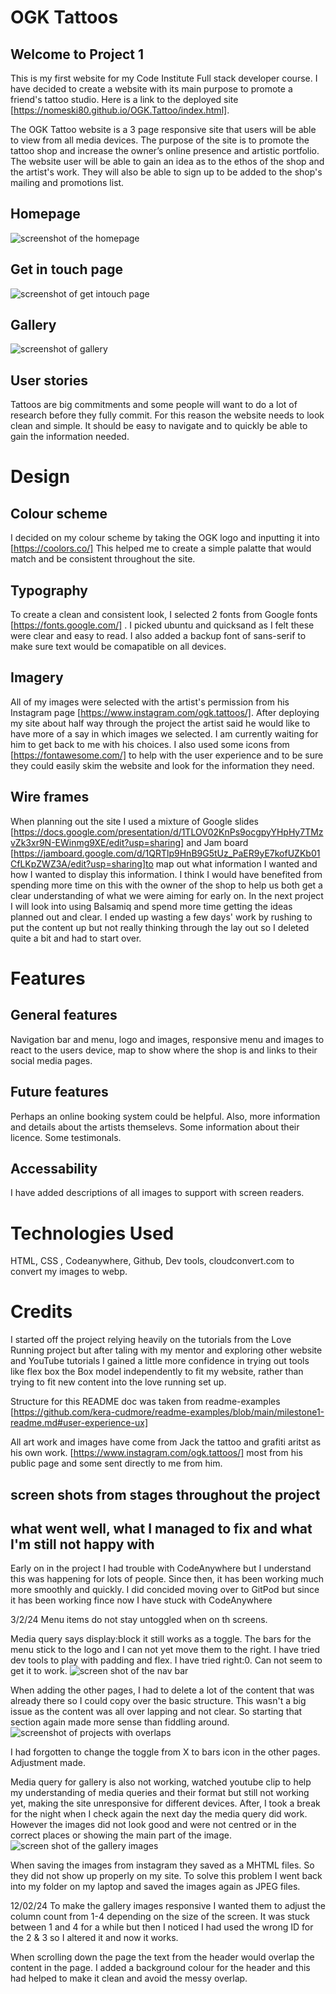 # OGK Tattoos
## Welcome to Project 1
This is my first website for my Code Institute Full stack developer course. I have decided to create a website with its main purpose to promote a friend's tattoo studio. Here is a link to the deployed site [https://nomeski80.github.io/OGK.Tattoo/index.html]. 

The OGK Tattoo website is a 3 page responsive site that users will be able to view from all media devices. The purpose of the site is to promote the tattoo shop and increase the owner’s online presence and artistic portfolio. The website user will be able to gain an idea as to the ethos of the shop and the artist's work. They will also be able to sign up to be added to the shop's mailing and promotions list. 
## Homepage
<img src="assets/images/homescreenss.webp" alt="screenshot of the homepage">

## Get in touch page
<img src="assets/images/contactpagess.webp" alt="screenshot of get intouch page">

## Gallery
<img src="assets/images/galleryss.webp" alt="screenshot of gallery">

## User stories
Tattoos are big commitments and some people will want to do a lot of research before they fully commit. For this reason the website needs to look clean and simple. It should be easy to navigate and to quickly be able to gain the information needed. 

# Design

## Colour scheme

I decided on my colour scheme by taking the OGK logo and inputting it into [https://coolors.co/] This helped me to create a simple palatte that would match and be consistent throughout the site.

## Typography
To create a clean and consistent look, I selected 2 fonts from Google fonts [https://fonts.google.com/] . I picked ubuntu and quicksand as I felt these were clear and easy to read. I also added a backup font of sans-serif to make sure text would be comapatible on all devices. 

## Imagery
All of my images were selected with the artist's permission from his Instagram page [https://www.instagram.com/ogk.tattoos/]. After deploying my site about half way through the project the artist said he would like to have more of a say in which images we selected. I am currently waiting for him to get back to me with his choices.
I also used some icons from [https://fontawesome.com/] to help with the user experience and to be sure they could easily skim the website and look for the information they need. 

## Wire frames
When planning out the site I used a mixture of Google slides [https://docs.google.com/presentation/d/1TLOV02KnPs9ocgpyYHpHy7TMzvZk3xr9N-EWinmg9XE/edit?usp=sharing] and Jam board [https://jamboard.google.com/d/1QRTlp9HnB9G5tUz_PaER9yE7kofUZKb01CfLKpZWZ3A/edit?usp=sharing]to map out what information I wanted and how I wanted to display this information. I think I would have benefited from spending more time on this with the owner of the shop to help us both get a clear understanding of what we were aiming for early on. In the next project I will look into using Balsamiq and spend more time getting the ideas planned out and clear. I ended up wasting a few days' work by rushing to put the content up but not really thinking through the lay out so I deleted quite a bit and had to start over.

# Features

## General features
Navigation bar and menu, logo and images, responsive menu and images to react to the users device, map to show where the shop is and links to their social media pages.

## Future features
Perhaps an online booking system could be helpful. Also, more information and details about the artists themselevs. Some information about their licence. Some testimonals.
## Accessability 
I have added descriptions of all images to support with screen readers. 

# Technologies Used
HTML, CSS , Codeanywhere, Github, Dev tools, cloudconvert.com to convert my images to webp. 


# Credits

I started off the project relying heavily on the tutorials from the Love Running project but after taling with my mentor and exploring other website and YouTube tutorials I gained a little more confidence in trying out tools like flex box the Box model independently to fit my website, rather than trying to fit new content into the love running set up. 


Structure for this README doc was taken from readme-examples [https://github.com/kera-cudmore/readme-examples/blob/main/milestone1-readme.md#user-experience-ux]

All art work and images have come from Jack the tattoo and grafiti aritst as his own work. [https://www.instagram.com/ogk.tattoos/] most from his public page and some sent directly to me from him. 

## screen shots from stages throughout the project

## what went well, what I managed to fix and what I'm still not happy with
Early on in the project I had trouble with CodeAnywhere but I understand this was happening for lots of people. Since then, it has been working much more smoothly and quickly. I did concided moving over to GitPod but since it has been working fince now I have stuck with CodeAnywhere

3/2/24
Menu items do not stay untoggled when on th screens.

Media query says display:block it still works as a toggle.
The bars for the menu stick to the logo and I can not yet move them to the right. I have tried dev tools to play with padding and flex. I have tried right:0. Can not seem to get it to work.
<img src="assets/images/Screenshot 2024-02-12 8.19.16 AM.png" alt=" screen shot of the nav bar">

When adding the other pages, I had to delete a lot of the content that was already there so I could copy over the basic structure. This wasn't a big issue as the content was all over lapping and not clear. So starting that section again made more sense than fiddling around.
<img src="assets/images/Screenshot 2024-02-03 2.38.41 PM.png" alt= "screenshot of projects with overlaps">

I had forgotten to change the toggle from X to bars icon  in the other pages. Adjustment made.

Media query for gallery is also not working, watched youtube clip to help my understanding of media queries and their format but still not working yet, making the site unresponsive for different devices. After, I took a break for the night when I check again the next day the media query did work. However the images did not look good and were not centred or in the correct places or showing the main part of the image.
 <img src="assets/images/Screenshot 2024-02-07 9.27.34 PM.png" alt=" screen shot of the gallery images">

When saving the images from instagram they saved as a MHTML files. So they did not show up properly on my site. To solve this problem I went back into my folder on my laptop and saved the images again as JPEG files. 


12/02/24
To make the gallery images responsive I wanted them to adjust the column count from 1-4 depending on the size of the screen. It was stuck between 1 and 4 for a while but then I noticed I had used the wrong ID for the 2 & 3 so I altered it and now it works.

When scrolling down the page the text from the header would overlap the content in the page. I added a background colour for the header and this had helped to make it clean and avoid the messy overlap.